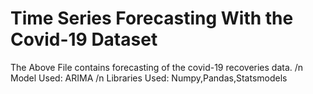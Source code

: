 # Time Series Forecasting With the Covid-19 Dataset
The Above File contains forecasting of the covid-19 recoveries data. /n 
Model Used: ARIMA /n
Libraries Used: Numpy,Pandas,Statsmodels
